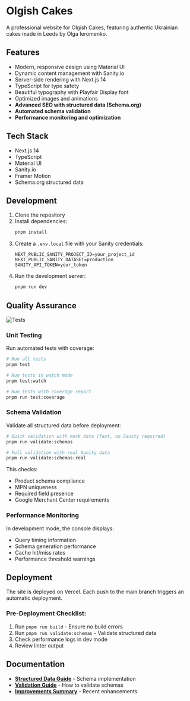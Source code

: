 # Olgish Cakes

A professional website for Olgish Cakes, featuring authentic Ukrainian cakes made in Leeds by Olga Ieromenko.

## Features

- Modern, responsive design using Material UI
- Dynamic content management with Sanity.io
- Server-side rendering with Next.js 14
- TypeScript for type safety
- Beautiful typography with Playfair Display font
- Optimized images and animations
- **Advanced SEO with structured data (Schema.org)**
- **Automated schema validation**
- **Performance monitoring and optimization**

## Tech Stack

- Next.js 14
- TypeScript
- Material UI
- Sanity.io
- Framer Motion
- Schema.org structured data

## Development

1. Clone the repository
2. Install dependencies:
   ```bash
   pnpm install
   ```
3. Create a `.env.local` file with your Sanity credentials:
   ```
   NEXT_PUBLIC_SANITY_PROJECT_ID=your_project_id
   NEXT_PUBLIC_SANITY_DATASET=production
   SANITY_API_TOKEN=your_token
   ```
4. Run the development server:
   ```bash
   pnpm run dev
   ```

## Quality Assurance

![Tests](https://github.com/igorrooney/olgish_cakes/actions/workflows/test.yml/badge.svg)

### Unit Testing
Run automated tests with coverage:
```bash
# Run all tests
pnpm test

# Run tests in watch mode
pnpm test:watch

# Run tests with coverage report
pnpm run test:coverage
```

### Schema Validation
Validate all structured data before deployment:
```bash
# Quick validation with mock data (fast, no Sanity required)
pnpm run validate:schemas

# Full validation with real Sanity data
pnpm run validate:schemas:real
```

This checks:
- Product schema compliance
- MPN uniqueness
- Required field presence
- Google Merchant Center requirements

### Performance Monitoring
In development mode, the console displays:
- Query timing information
- Schema generation performance
- Cache hit/miss rates
- Performance threshold warnings

## Deployment

The site is deployed on Vercel. Each push to the main branch triggers an automatic deployment.

### Pre-Deployment Checklist:
1. Run `pnpm run build` - Ensure no build errors
2. Run `pnpm run validate:schemas` - Validate structured data
3. Check performance logs in dev mode
4. Review linter output

## Documentation

- **[Structured Data Guide](docs/STRUCTURED_DATA_IMPROVEMENTS.md)** - Schema implementation
- **[Validation Guide](docs/SCHEMA_VALIDATION_GUIDE.md)** - How to validate schemas
- **[Improvements Summary](IMPROVEMENTS_SUMMARY.md)** - Recent enhancements
